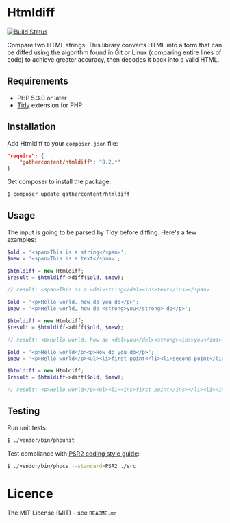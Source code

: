 # Htmldiff

[![Build Status](https://travis-ci.org/gathercontent/htmldiff.png?branch=master)](https://travis-ci.org/gathercontent/htmldiff)

Compare two HTML strings. This library converts HTML into a form that can be diffed using the algorithm found in Git or Linux (comparing entire lines of code) to achieve greater accuracy, then decodes it back into a valid HTML.


## Requirements

- PHP 5.3.0 or later
- [Tidy](http://php.net/manual/en/intro.tidy.php) extension for PHP


## Installation

Add Htmldiff to your `composer.json` file:

```json
"require": {
    "gathercontent/htmldiff": "0.2.*"
}
```

Get composer to install the package:

```bash
$ composer update gathercontent/htmldiff
```


## Usage

The input is going to be parsed by Tidy before diffing. Here's a few examples:

```php
$old = '<span>This is a string</span>';
$new = '<span>This is a text</span>';

$htmldiff = new Htmldiff;
$result = $htmldiff->diff($old, $new);

// result: <span>This is a <del>string</del><ins>text</ins></span>
```

```php
$old = '<p>Hello world, how do you do</p>';
$new = '<p>Hello world, how do <strong>you</strong> do</p>';

$htmldiff = new Htmldiff;
$result = $htmldiff->diff($old, $new);

// result: <p>Hello world, how do <del>you</del><strong><ins>you</ins></strong> do</p>
```

```php
$old = '<p>Hello world</p><p>How do you do</p>';
$new = '<p>Hello world</p><ul><li>first point</li><li>second point</li></ul><p>How do you do</p>';

$htmldiff = new Htmldiff;
$result = $htmldiff->diff($old, $new);

// result: <p>Hello world</p><ul><li><ins>first point</ins></li><li><ins>second point</ins></li></ul><p>How do you do</p>
```

## Testing

Run unit tests:

``` bash
$ ./vendor/bin/phpunit
```

Test compliance with [PSR2 coding style guide](http://www.php-fig.org/psr/psr-2/):

``` bash
$ ./vendor/bin/phpcs --standard=PSR2 ./src
```


# Licence

The MIT License (MIT) - see `README.md`

